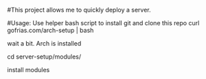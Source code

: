 
#This project allows me to quickly deploy a server.

#Usage:
Use helper bash script to install git and clone this repo
curl gofrias.com/arch-setup | bash



wait a bit. Arch is installed


cd server-setup/modules/


install modules
